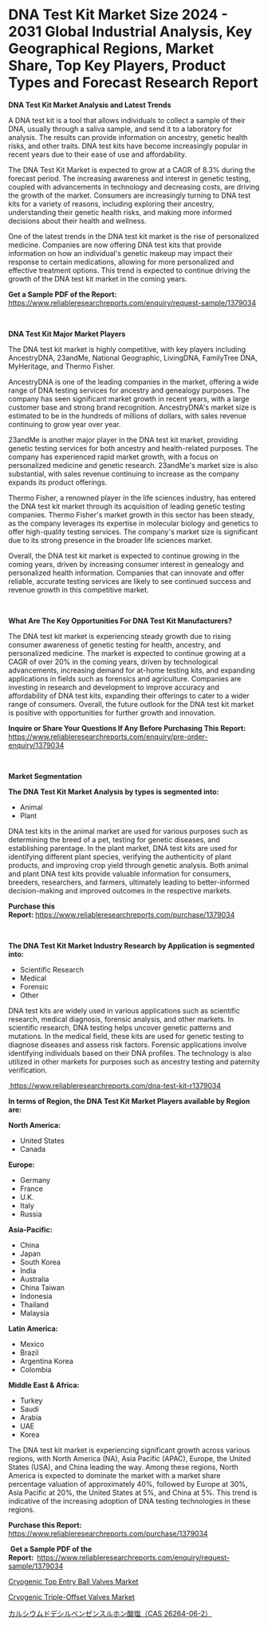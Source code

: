 <p><h1>DNA Test Kit Market Size 2024 - 2031 Global Industrial Analysis, Key Geographical Regions, Market Share, Top Key Players, Product Types and Forecast Research Report</h1></p><p><strong>DNA Test Kit Market Analysis and Latest Trends</strong></p>
<p><p>A DNA test kit is a tool that allows individuals to collect a sample of their DNA, usually through a saliva sample, and send it to a laboratory for analysis. The results can provide information on ancestry, genetic health risks, and other traits. DNA test kits have become increasingly popular in recent years due to their ease of use and affordability.</p><p>The DNA Test Kit Market is expected to grow at a CAGR of 8.3% during the forecast period. The increasing awareness and interest in genetic testing, coupled with advancements in technology and decreasing costs, are driving the growth of the market. Consumers are increasingly turning to DNA test kits for a variety of reasons, including exploring their ancestry, understanding their genetic health risks, and making more informed decisions about their health and wellness.</p><p>One of the latest trends in the DNA test kit market is the rise of personalized medicine. Companies are now offering DNA test kits that provide information on how an individual's genetic makeup may impact their response to certain medications, allowing for more personalized and effective treatment options. This trend is expected to continue driving the growth of the DNA test kit market in the coming years.</p></p>
<p><strong>Get a Sample PDF of the Report:&nbsp;</strong> <a href="https://www.reliableresearchreports.com/enquiry/request-sample/1379034">https://www.reliableresearchreports.com/enquiry/request-sample/1379034</a></p>
<p>&nbsp;</p>
<p><strong>DNA Test Kit Major Market Players</strong></p>
<p><p>The DNA test kit market is highly competitive, with key players including AncestryDNA, 23andMe, National Geographic, LivingDNA, FamilyTree DNA, MyHeritage, and Thermo Fisher. </p><p>AncestryDNA is one of the leading companies in the market, offering a wide range of DNA testing services for ancestry and genealogy purposes. The company has seen significant market growth in recent years, with a large customer base and strong brand recognition. AncestryDNA's market size is estimated to be in the hundreds of millions of dollars, with sales revenue continuing to grow year over year.</p><p>23andMe is another major player in the DNA test kit market, providing genetic testing services for both ancestry and health-related purposes. The company has experienced rapid market growth, with a focus on personalized medicine and genetic research. 23andMe's market size is also substantial, with sales revenue continuing to increase as the company expands its product offerings.</p><p>Thermo Fisher, a renowned player in the life sciences industry, has entered the DNA test kit market through its acquisition of leading genetic testing companies. Thermo Fisher's market growth in this sector has been steady, as the company leverages its expertise in molecular biology and genetics to offer high-quality testing services. The company's market size is significant due to its strong presence in the broader life sciences market.</p><p>Overall, the DNA test kit market is expected to continue growing in the coming years, driven by increasing consumer interest in genealogy and personalized health information. Companies that can innovate and offer reliable, accurate testing services are likely to see continued success and revenue growth in this competitive market.</p></p>
<p>&nbsp;</p>
<p><strong>What Are The Key Opportunities For DNA Test Kit Manufacturers?</strong></p>
<p><p>The DNA test kit market is experiencing steady growth due to rising consumer awareness of genetic testing for health, ancestry, and personalized medicine. The market is expected to continue growing at a CAGR of over 20% in the coming years, driven by technological advancements, increasing demand for at-home testing kits, and expanding applications in fields such as forensics and agriculture. Companies are investing in research and development to improve accuracy and affordability of DNA test kits, expanding their offerings to cater to a wider range of consumers. Overall, the future outlook for the DNA test kit market is positive with opportunities for further growth and innovation.</p></p>
<p><strong>Inquire or Share Your Questions If Any Before Purchasing This Report:</strong> <a href="https://www.reliableresearchreports.com/enquiry/pre-order-enquiry/1379034">https://www.reliableresearchreports.com/enquiry/pre-order-enquiry/1379034</a></p>
<p>&nbsp;</p>
<p><strong>Market Segmentation</strong></p>
<p><strong>The DNA Test Kit Market Analysis by types is segmented into:</strong></p>
<p><ul><li>Animal</li><li>Plant</li></ul></p>
<p><p>DNA test kits in the animal market are used for various purposes such as determining the breed of a pet, testing for genetic diseases, and establishing parentage. In the plant market, DNA test kits are used for identifying different plant species, verifying the authenticity of plant products, and improving crop yield through genetic analysis. Both animal and plant DNA test kits provide valuable information for consumers, breeders, researchers, and farmers, ultimately leading to better-informed decision-making and improved outcomes in the respective markets.</p></p>
<p><strong>Purchase this Report:&nbsp;</strong><a href="https://www.reliableresearchreports.com/purchase/1379034">https://www.reliableresearchreports.com/purchase/1379034</a></p>
<p>&nbsp;</p>
<p><strong>The DNA Test Kit Market Industry Research by Application is segmented into:</strong></p>
<p><ul><li>Scientific Research</li><li>Medical</li><li>Forensic</li><li>Other</li></ul></p>
<p><p>DNA test kits are widely used in various applications such as scientific research, medical diagnosis, forensic analysis, and other markets. In scientific research, DNA testing helps uncover genetic patterns and mutations. In the medical field, these kits are used for genetic testing to diagnose diseases and assess risk factors. Forensic applications involve identifying individuals based on their DNA profiles. The technology is also utilized in other markets for purposes such as ancestry testing and paternity verification.</p></p>
<p><a href="https://www.reliableresearchreports.com/dna-test-kit-r1379034">&nbsp;https://www.reliableresearchreports.com/dna-test-kit-r1379034</a></p>
<p><strong>In terms of Region, the DNA Test Kit Market Players available by Region are:</strong></p>
<p>
    <p> <strong> North America: </strong>
        <ul>
            <li>United States</li>
            <li>Canada</li>
        </ul>
        </p> 
    <p> <strong> Europe: </strong>
        <ul>
            <li>Germany</li>
            <li>France</li>
            <li>U.K.</li>
            <li>Italy</li>
            <li>Russia</li>
        </ul>
        </p> 
    <p> <strong> Asia-Pacific: </strong>
        <ul>
            <li>China</li>
            <li>Japan</li>
            <li>South Korea</li>
            <li>India</li>
            <li>Australia</li>
            <li>China Taiwan</li>
            <li>Indonesia</li>
            <li>Thailand</li>
            <li>Malaysia</li>
        </ul>
        </p> 
    <p> <strong> Latin America: </strong>
        <ul>
            <li>Mexico</li>
            <li>Brazil</li>
            <li>Argentina Korea</li>
            <li>Colombia</li>
        </ul>
        </p> 
    <p> <strong> Middle East & Africa: </strong>
        <ul>
            <li>Turkey</li>
            <li>Saudi</li>
            <li>Arabia</li>
            <li>UAE</li>
            <li>Korea</li>
        </ul>
    </p>
    </p>
<p><p>The DNA test kit market is experiencing significant growth across various regions, with North America (NA), Asia Pacific (APAC), Europe, the United States (USA), and China leading the way. Among these regions, North America is expected to dominate the market with a market share percentage valuation of approximately 40%, followed by Europe at 30%, Asia Pacific at 20%, the United States at 5%, and China at 5%. This trend is indicative of the increasing adoption of DNA testing technologies in these regions.</p></p>
<p><strong>Purchase this Report: </strong><a href="https://www.reliableresearchreports.com/purchase/1379034">https://www.reliableresearchreports.com/purchase/1379034</a></p>
<p>&nbsp;<strong>Get a Sample PDF of the Report:&nbsp;&nbsp;</strong><a href="https://www.reliableresearchreports.com/enquiry/request-sample/1379034">https://www.reliableresearchreports.com/enquiry/request-sample/1379034</a></p>
<p><strong></strong></p>
<p><p><a href="https://github.com/irfadac/Market-Research-Report-List-4/blob/main/cryogenic-top-entry-ball-valves-market.md">Cryogenic Top Entry Ball Valves Market</a></p><p><a href="https://github.com/ashepherd82/Market-Research-Report-List-5/blob/main/cryogenic-triple-offset-valves-market.md">Cryogenic Triple-Offset Valves Market</a></p><p><a href="https://github.com/BrionnaBoyle/Market-Research-Report-List-1/blob/main/2800752168429.md">カルシウムドデシルベンゼンスルホン酸塩（CAS 26264-06-2）</a></p></p>